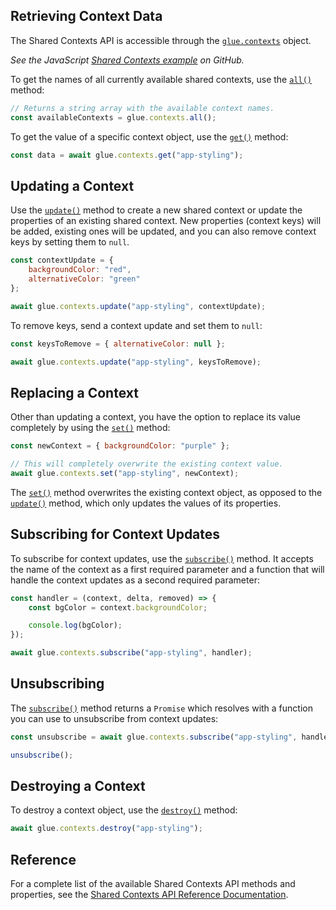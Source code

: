 ## Retrieving Context Data

The Shared Contexts API is accessible through the [`glue.contexts`](../../../../reference/glue/latest/shared%20contexts/index.html) object.

*See the JavaScript [Shared Contexts example](https://github.com/Glue42/js-examples/tree/master/shared-contexts) on GitHub.*

To get the names of all currently available shared contexts, use the [`all()`](../../../../reference/glue/latest/shared%20contexts/index.html#API-all) method:

```javascript
// Returns a string array with the available context names.
const availableContexts = glue.contexts.all();
```

To get the value of a specific context object, use the [`get()`](../../../../reference/glue/latest/shared%20contexts/index.html#API-get) method:

```javascript
const data = await glue.contexts.get("app-styling");
```

## Updating a Context

Use the [`update()`](../../../../reference/glue/latest/shared%20contexts/index.html#API-update) method to create a new shared context or update the properties of an existing shared context. New properties (context keys) will be added, existing ones will be updated, and you can also remove context keys by setting them to `null`.

```javascript
const contextUpdate = {
    backgroundColor: "red",
    alternativeColor: "green"
};

await glue.contexts.update("app-styling", contextUpdate);
```

To remove keys, send a context update and set them to `null`:

```javascript
const keysToRemove = { alternativeColor: null };

await glue.contexts.update("app-styling", keysToRemove);
```

## Replacing a Context

Other than updating a context, you have the option to replace its value completely by using the [`set()`](../../../../reference/glue/latest/shared%20contexts/index.html#API-set) method:

```javascript
const newContext = { backgroundColor: "purple" };

// This will completely overwrite the existing context value.
await glue.contexts.set("app-styling", newContext);
```

The [`set()`](../../../../reference/glue/latest/shared%20contexts/index.html#API-set) method overwrites the existing context object, as opposed to the [`update()`](../../../../reference/glue/latest/shared%20contexts/index.html#API-update) method, which only updates the values of its properties.

## Subscribing for Context Updates

To subscribe for context updates, use the [`subscribe()`](../../../../reference/glue/latest/shared%20contexts/index.html#API-subscribe) method. It accepts the name of the context as a first required parameter and a function that will handle the context updates as a second required parameter:

```javascript
const handler = (context, delta, removed) => {
    const bgColor = context.backgroundColor;

    console.log(bgColor);
});

await glue.contexts.subscribe("app-styling", handler); 
```

## Unsubscribing

The [`subscribe()`](../../../../reference/glue/latest/shared%20contexts/index.html#API-subscribe) method returns a `Promise` which resolves with a function you can use to unsubscribe from context updates:

```javascript
const unsubscribe = await glue.contexts.subscribe("app-styling", handler);

unsubscribe();
```

## Destroying a Context

To destroy a context object, use the [`destroy()`](../../../../reference/glue/latest/shared%20contexts/index.html#API-destroy) method:

```javascript
await glue.contexts.destroy("app-styling");
```

## Reference

For a complete list of the available Shared Contexts API methods and properties, see the [Shared Contexts API Reference Documentation](../../../../reference/glue/latest/shared%20contexts/index.html).